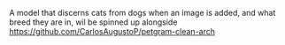 A model that discerns cats from dogs when an image is added, and what breed they are in, wil be spinned up alongside https://github.com/CarlosAugustoP/petgram-clean-arch
